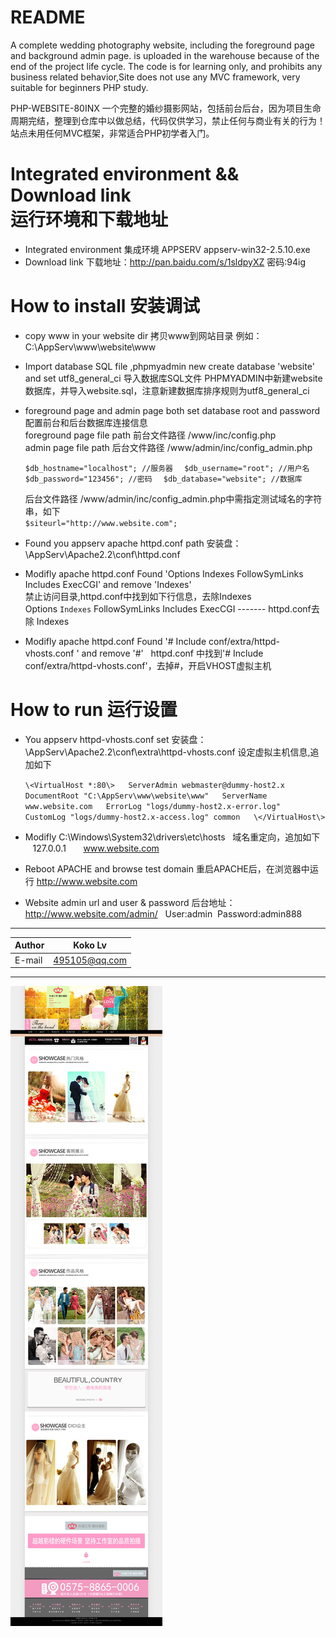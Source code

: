 
README
===========================
A complete wedding photography website, including the foreground page and background admin page.  is uploaded in the warehouse because of the end of the project life cycle. The code is for learning only, and prohibits any business related behavior,Site does not use any MVC framework, very suitable for beginners PHP study.

PHP-WEBSITE-80INX 一个完整的婚纱摄影网站，包括前台后台，因为项目生命周期完结，整理到仓库中以做总结，代码仅供学习，禁止任何与商业有关的行为！
站点未用任何MVC框架，非常适合PHP初学者入门。  


Integrated environment && Download link  
运行环境和下载地址 
===========================
 * Integrated environment 集成环境 APPSERV appserv-win32-2.5.10.exe
 * Download link 下载地址：http://pan.baidu.com/s/1sldpyXZ  密码:94ig

How to install 安装调试
===========================
 * copy www in your website dir 拷贝www到网站目录 例如：C:\AppServ\www\website\www  

 * Import database SQL file ,phpmyadmin new create database 'website' and set utf8_general_ci 
   导入数据库SQL文件 PHPMYADMIN中新建website数据库，并导入website.sql，注意新建数据库排序规则为utf8_general_ci 
 
 * foreground page and admin page both set database root and password   
   配置前台和后台数据库连接信息  
	 foreground page file path 前台文件路径 /www/inc/config.php  
	 admin page file path      后台文件路径 /www/admin/inc/config_admin.php  
 
 	`$db_hostname="localhost"; //服务器  `
	`$db_username="root"; //用户名  `
	`$db_password="123456"; //密码  `
	`$db_database="website"; //数据库  `
	
	后台文件路径 /www/admin/inc/config_admin.php中需指定测试域名的字符串，如下  
	`$siteurl="http://www.website.com";`

 * Found you appserv apache httpd.conf path 安装盘：\AppServ\Apache2.2\conf\httpd.conf  
 
 * Modifly apache httpd.conf Found 'Options Indexes FollowSymLinks Includes ExecCGI' and remove 'Indexes'  
   禁止访问目录,httpd.conf中找到如下行信息，去除Indexes  
   Options `Indexes` FollowSymLinks Includes ExecCGI ------- httpd.conf去除 Indexes   
	
 * Modifly apache httpd.conf Found '# Include conf/extra/httpd-vhosts.conf  ' and remove '#'  
   httpd.conf 中找到'# Include conf/extra/httpd-vhosts.conf'，去掉#，开启VHOST虚拟主机  
       
   
How to run 运行设置
=========================== 
 
 * You appserv httpd-vhosts.conf set
   安装盘：\AppServ\Apache2.2\conf\extra\httpd-vhosts.conf 设定虚拟主机信息,追加如下
 
	`\<VirtualHost *:80\>  
		ServerAdmin webmaster@dummy-host2.x  
		DocumentRoot "C:\AppServ\www\website\www"  
		ServerName www.website.com  
		ErrorLog "logs/dummy-host2.x-error.log"  
		CustomLog "logs/dummy-host2.x-access.log" common  
	\</VirtualHost\>  `
	

 * Modifly  C:\Windows\System32\drivers\etc\hosts    域名重定向，追加如下  
    127.0.0.1       www.website.com

 * Reboot APACHE and browse test domain 重启APACHE后，在浏览器中运行 http://www.website.com
 * Website admin url and user & password 后台地址： http://www.website.com/admin/   User:admin  Password:admin888 
****
	
|Author|Koko Lv|
|---|---
|E-mail|495105@qq.com

****
![](https://github.com/Kokolpb/PHP-WEBSITE-80INX/blob/master/home.jpg)  

